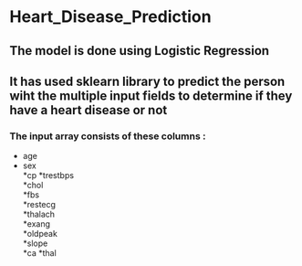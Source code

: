 # Heart_Disease_Prediction

## The model is done using Logistic Regression 

## It has used sklearn library to predict the person wiht the multiple input fields to determine if they have a heart disease or not 

### The input array consists of these columns :
* age	
* sex	
*cp	
*trestbps	
*chol	
*fbs	
*restecg	
*thalach	
*exang	
*oldpeak	
*slope	
*ca	
*thal	

